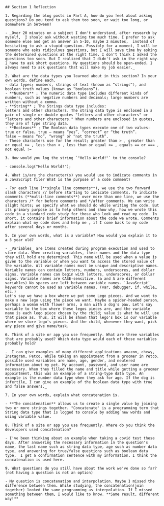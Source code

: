    ## Section 1 Reflection

    1. Regarding the blog posts in Part A, how do you feel about asking questions? Do you tend to ask them too soon, or wait too long, or somewhere in between?

    - _Over 20 minutes on a subject I don't understand, after research by myself,  I should ask without wasting too much time. I prefer to ask someone else and get an answer in 5-10, maybe 2 minutes,  instead of hesitating to ask a stupid question. Possibly for a moment, I will be someone who asks ridiculous questions, but I will save time by asking the determined questions at the right time. I don't think I asked the questions too soon. But I realized that I didn't ask in the right way. I have to ask short questions. My questions should be open-ended. I always need to ask questions that will make my job easier._

    2. What are the data types you learned about in this section? In your own words, define each.
    - data types; numbers, strings of text (known as “strings”), and boolean truth values (known as “booleans”).
    - **Numbers** ; The numeric data type includes different kinds of numbers, such as negative numbers and decimals; large numbers are written without a comma.
    - **String** ; The Strings data type includes:
    letters and other characters. The string data type is enclosed in a pair of single or double quotes "letters and other characters" or "letters and other characters." When numbers are enclosed in quotes, they are of type string data.
    - **Booleans** ; The Boolean data types execute one of two values: true or false. true – means “yes”, “correct” or “the truth”.
    false – means “no”, “wrong” or “not the truth”.
    - These characters use for the result; greater than > , greater than or equal >= , less than < , less than or equal <= , equals == or === , not equal !=

    3. How would you log the string `"Hello World!"` to the console?

    - console.log("Hello World!");

    4. What is/are the character(s) you would use to indicate comments in a JavaScript file? What is the purpose of a code comment?

    - For each line (**single line comments**), we use the two forward slash characters // before starting to indicate comments. To indicate comments (**multi-line comments**) over more than one line, we use the characters /* for before comments and */after comments. We can write slight hints; we specify what we should do while writing the code. But its primary purpose is to help others and show why, how we wrote this code in a standard code study for those who look and read my code. In short, it contains brief information about the code we wrote. Comments explain what my code does and help me , if I come back to my code after several days or months.

    5. In your own words, what is a variable? How would you explain it to a 5 year old?

    - _Variables_ are items created during program execution and used to store data. When creating variables, their names and the data type they will hold are determined. This name will be used when a value is given to the variable or when you want to access the stored value of the variable. All variable names must be unique and descriptive names. Variable names can contain letters, numbers, underscores, and dollar signs. Variable names can begin with letters, underscores, or dollar signs. Variable names are CASE-sensitive. (a and A are different variables) No spaces are left between variable names. `JavaScript` keywords cannot be used as variable names. (var, debugger, if, while…etc.)
    Let's say we have a box where we put some Lego pieces. And we want to make a new lego using the piece we want. Maybe a spider-headed person, perhaps a woman with flower arms, a man with a dog's paw. Let's say variable to the box where these legos pieces are, and the variable name is each lego piece chosen by the child; value is what he will use that piece as. Thus, it will be shown that lego's box is our variable where we store lego's pieces. And the child, whenever they want, pick any piece and give name/task.

    6. Think of a site or app you use frequently. What are three variables that are probably used? Which data type would each of those variables probably hold?

    - _I can give examples of many different applications amazon, chewy, Instagram, Petco. While taking an appointment from a groomer in Petco, possible used variables are name, age, gender, and neutered information about my pet. My account, password, and user name are necessary. When they filled the name and title while getting a groomer appointment, this was an example of a string-type data type. An example is the number data type when they ask for age. If the dog is infertile, I can give an example of the boolean data type with true and false answers._

    7. In your own words, explain what concatenation is.

    - **The concatenation** allows us to create a single value by joining two or more strings together. "Concatenate" is a programming term that String data type that is logged to console by adding new words and using variable value.

    8. Think of a site or app you use frequently. Where do you think the developers used concatenation?

    - I've been thinking about an example when taking a covid test these days. After answering the necessary information in the question's name, the last name such as string data type, age such as number data type, and answering for true/false questions such as boolean data type,  I get a confirmation sentence with my information. I think the concatenation is used here.

    9. What questions do you still have about the work we've done so far? (not having a question is not an option)

    - My question is concatenation and interpolation. Maybe I missed the difference between them. While studying, the concatenation(join together) looked the same programming as interpolation. If I missed something between them, I would like to know. **Same result, different way!**
